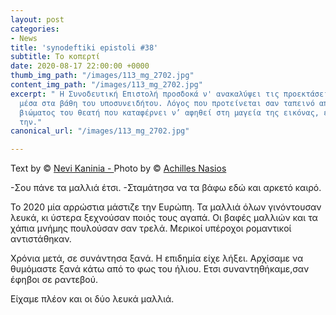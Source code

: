 ```yaml
---
layout: post
categories:
- News
title: 'synodeftiki epistoli #38'
subtitle: Το κοπερτί
date: 2020-08-17 22:00:00 +0000
thumb_img_path: "/images/113_mg_2702.jpg"
content_img_path: "/images/113_mg_2702.jpg"
excerpt: " Η Συνοδευτική Επιστολή προσδοκά ν' ανακαλύψει τις προεκτάσεις της εικόνας
  μέσα στα βάθη του υποσυνειδήτου. Λόγος που προτείνεται σαν ταπεινό απαύγασμα του
  βιώματος του θεατή που καταφέρνει ν’ αφηθεί στη μαγεία της εικόνας, επαναδημιουργώντας
  την."
canonical_url: "/images/113_mg_2702.jpg"

---
```

Text by © <a href="https://www.facebook.com/nevi.kaninia" target="blank">Nevi Kaninia - </a>Photo by © <a href="https://anikon.org/" target="blank">Achilles Nasios</a>

-Σου πάνε τα μαλλιά έτσι.
-Σταμάτησα να τα βάφω εδώ και αρκετό καιρό.

Το 2020 μία αρρώστια μάστιζε την Ευρώπη.
Τα μαλλιά όλων γινόντουσαν λευκά,
κι ύστερα ξεχνούσαν ποιός τους αγαπά.
Οι βαφές μαλλιών και τα χάπια μνήμης πουλούσαν σαν τρελά.
Μερικοί υπέροχοι ρομαντικοί αντιστάθηκαν.

Χρόνια μετά, σε συνάντησα ξανά.
Η επιδημία είχε λήξει.
Αρχίσαμε να θυμόμαστε ξανά κάτω από το φως του ήλιου.
Ετσι συναντηθήκαμε,σαν έφηβοι σε ραντεβού.

Είχαμε πλέον και οι δύο λευκά μαλλιά.